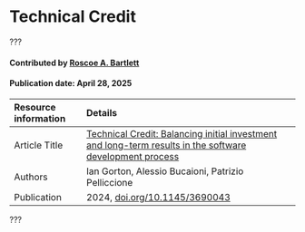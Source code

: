 # Technical Credit

<!--deck text start-->

???

<!--deck text end-->

#### Contributed by [Roscoe A. Bartlett](https://github.com/bartlettroscoe "Roscoe A. Bartlett")
#### Publication date: April 28, 2025

Resource information | Details
:--- | :---
Article Title | [Technical Credit: Balancing initial investment and long-term results in the software development process](https://dl.acm.org/doi/10.1145/3690043)
Authors | Ian Gorton, Alessio Bucaioni, Patrizio Pelliccione
Publication | 2024, [doi.org/10.1145/3690043](https://doi.org/10.1145/3690043)

???

<!---
Publish: yes
Topics: ???
Pinned: no
RSS update: 2025-04-28
--->